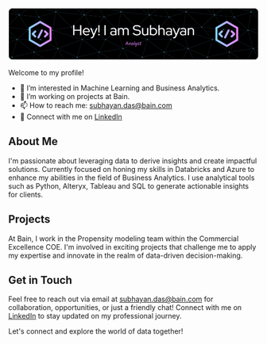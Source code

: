 ![Header](./github-header-image.png)

Welcome to my profile!

- 👀 I’m interested in Machine Learning and Business Analytics.
- 💼 I’m working on projects at Bain.
- 📫 How to reach me: [subhayan.das@bain.com](mailto:subhayan.das@bain.com)
- 🔗 Connect with me on [LinkedIn](https://www.linkedin.com/in/subhayan-das-a880a21b6/)

## About Me

I'm passionate about leveraging data to derive insights and create impactful solutions. Currently focused on honing my skills in Databricks and Azure to enhance my abilities in the field of Business Analytics.
I use analytical tools such as Python, Alteryx, Tableau and SQL to generate actionable insights for clients.

## Projects

At Bain, I work in the Propensity modeling team within the Commercial Excellence COE.
I'm involved in exciting projects that challenge me to apply my expertise and innovate in the realm of data-driven decision-making.

## Get in Touch

Feel free to reach out via email at [subhayan.das@bain.com](mailto:subhayan.das@bain.com) for collaboration, opportunities, or just a friendly chat! Connect with me on [LinkedIn](https://www.linkedin.com/in/subhayan-das-a880a21b6/) to stay updated on my professional journey.

Let's connect and explore the world of data together!
<!---
subh-66066/subh-66066 is a ✨ special ✨ repository because its `README.md` (this file) appears on your GitHub profile.
You can click the Preview link to take a look at your changes.
--->
